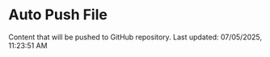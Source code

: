 # Auto Push File

Content that will be pushed to GitHub repository.
Last updated: 07/05/2025, 11:23:51 AM